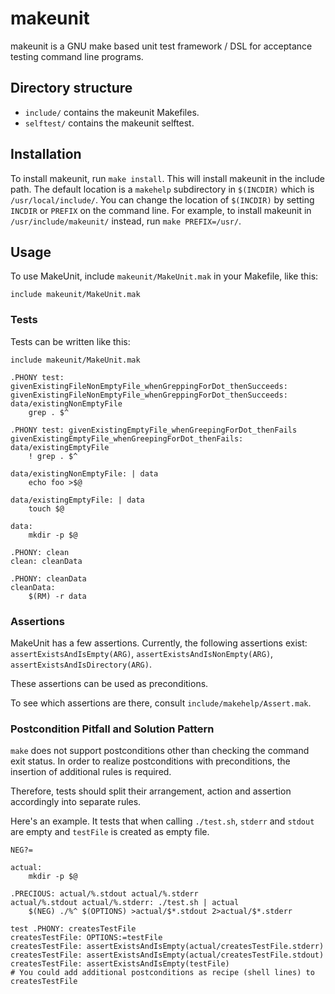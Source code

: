 # makeunit

makeunit is a GNU make based unit test framework / DSL for acceptance testing command line programs.

## Directory structure

* `include/` contains the makeunit Makefiles.
* `selftest/` contains the makeunit selftest.

## Installation
To install makeunit, run `make install`.
This will install makeunit in the include path.
The default location is a `makehelp` subdirectory in `$(INCDIR)` which is `/usr/local/include/`.
You can change the location of `$(INCDIR)` by setting `INCDIR` or `PREFIX` on the command line.
For example, to install makeunit in `/usr/include/makeunit/` instead, run `make PREFIX=/usr/`.

## Usage
To use MakeUnit, include `makeunit/MakeUnit.mak` in your Makefile, like this:

~~~~
include makeunit/MakeUnit.mak
~~~~

### Tests
Tests can be written like this:

~~~~
include makeunit/MakeUnit.mak

.PHONY test: givenExistingFileNonEmptyFile_whenGreppingForDot_thenSucceeds:
givenExistingFileNonEmptyFile_whenGreppingForDot_thenSucceeds: data/existingNonEmptyFile
	grep . $^

.PHONY test: givenExistingEmptyFile_whenGreepingForDot_thenFails
givenExistingEmptyFile_whenGreepingForDot_thenFails: data/existingEmptyFile
	! grep . $^

data/existingNonEmptyFile: | data
	echo foo >$@

data/existingEmptyFile: | data
	touch $@

data:
	mkdir -p $@

.PHONY: clean
clean: cleanData

.PHONY: cleanData
cleanData:
	$(RM) -r data
~~~~

### Assertions

MakeUnit has a few assertions.
Currently, the following assertions exist: `assertExistsAndIsEmpty(ARG)`, `assertExistsAndIsNonEmpty(ARG)`, `assertExistsAndIsDirectory(ARG)`.

These assertions can be used as preconditions.

To see which assertions are there, consult `include/makehelp/Assert.mak`.

### Postcondition Pitfall and Solution Pattern
`make` does not support postconditions other than checking the command exit status.
In order to realize postconditions with preconditions, the insertion of additional rules is required.

Therefore, tests should split their arrangement, action and assertion accordingly into separate rules.

Here's an example.
It tests that when calling `./test.sh`, `stderr` and `stdout` are empty and `testFile` is created as empty file.

~~~~
NEG?=

actual:
	mkdir -p $@

.PRECIOUS: actual/%.stdout actual/%.stderr
actual/%.stdout actual/%.stderr: ./test.sh | actual
	$(NEG) ./%^ $(OPTIONS) >actual/$*.stdout 2>actual/$*.stderr

test .PHONY: createsTestFile
createsTestFile: OPTIONS:=testFile
createsTestFile: assertExistsAndIsEmpty(actual/createsTestFile.stderr)
createsTestFile: assertExistsAndIsEmpty(actual/createsTestFile.stdout)
createsTestFile: assertExistsAndIsEmpty(testFile)
# You could add additional postconditions as recipe (shell lines) to createsTestFile
~~~~
